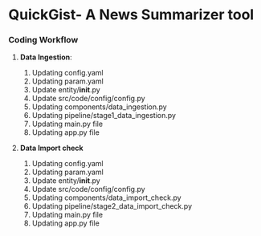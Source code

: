 # QuickGist- A News Summarizer tool

### Coding Workflow

1. **Data Ingestion**:
    1. Updating config.yaml
    2. Updating param.yaml
    3. Update entity/__init__.py
    4. Update src/code/config/config.py
    5. Updating components/data_ingestion.py
    6. Updating pipeline/stage1_data_ingestion.py
    7. Updating main.py file
    8. Updating app.py file

2. **Data Import check**
    1. Updating config.yaml
    2. Updating param.yaml
    3. Update entity/__init__.py
    4. Update src/code/config/config.py
    5. Updating components/data_import_check.py
    6. Updating pipeline/stage2_data_import_check.py
    7. Updating main.py file
    8. Updating app.py file

